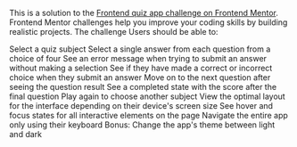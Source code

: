 This is a solution to the [Frontend quiz app challenge on Frontend Mentor](https://www.frontendmentor.io/challenges/frontend-quiz-app-BE7xkzXQnU). Frontend Mentor challenges help you improve your coding skills by building realistic projects.
The challenge
Users should be able to:

Select a quiz subject
Select a single answer from each question from a choice of four
See an error message when trying to submit an answer without making a selection
See if they have made a correct or incorrect choice when they submit an answer
Move on to the next question after seeing the question result
See a completed state with the score after the final question
Play again to choose another subject
View the optimal layout for the interface depending on their device's screen size
See hover and focus states for all interactive elements on the page
Navigate the entire app only using their keyboard
Bonus: Change the app's theme between light and dark
